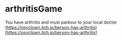 # arthritisGame
 You have arthritis and must parkour to your local doctor
(https://psyclown.itch.io/berson-has-arthritis)[https://psyclown.itch.io/berson-has-arthritis]
